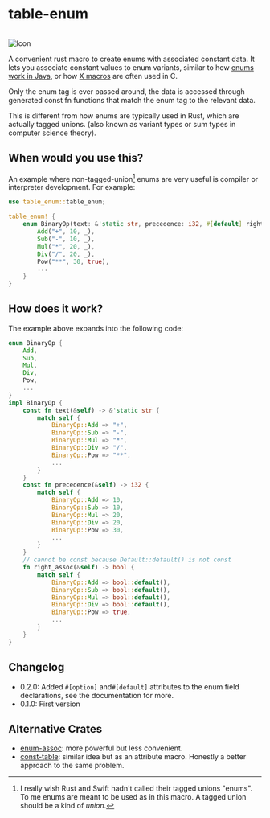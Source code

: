 # table-enum

<p>
  <a href="https://crates.io/crates/table_enum"><img alt="" src="https://img.shields.io/crates/d/table_enum?label=crates.io" /></a>
</p>

![Icon](https://raw.githubusercontent.com/sirwhinesalot/table-enum/main/table-enum-icon.svg)

A convenient rust macro to create enums with associated constant data.
It lets you associate constant values to enum variants, similar to how [enums work in Java](https://docs.oracle.com/javase/tutorial/java/javaOO/enum.html), 
or how [X macros](https://en.wikipedia.org/wiki/X_macro) are often used in C.

Only the enum tag is ever passed around, the data is accessed through generated const fn functions that match the enum
tag to the relevant data.

This is different from how enums are typically used in Rust, which are actually tagged unions.
(also known as variant types or sum types in computer science theory).

## When would you use this?

An example where non-tagged-union[^1] enums are very useful is compiler or interpreter development. For example:

```rust
use table_enum::table_enum;

table_enum! {
    enum BinaryOp(text: &'static str, precedence: i32, #[default] right_assoc: bool) {
        Add("+", 10, _),
        Sub("-", 10, _),
        Mul("*", 20, _),
        Div("/", 20, _),
        Pow("**", 30, true),
        ...
    }
}
```

[^1]: I really wish Rust and Swift hadn't called their tagged unions "enums". To me enums are meant to be used as in 
this macro. A tagged union should be a kind of *union*.

## How does it work?

The example above expands into the following code:

```rust
enum BinaryOp {
    Add,
    Sub,
    Mul,
    Div,
    Pow,
    ...
}
impl BinaryOp {
    const fn text(&self) -> &'static str {
        match self {
            BinaryOp::Add => "+",
            BinaryOp::Sub => "-",
            BinaryOp::Mul => "*",
            BinaryOp::Div => "/",
            BinaryOp::Pow => "**",
            ...
        }
    }
    const fn precedence(&self) -> i32 {
        match self {
            BinaryOp::Add => 10,
            BinaryOp::Sub => 10,
            BinaryOp::Mul => 20,
            BinaryOp::Div => 20,
            BinaryOp::Pow => 30,
            ...
        }
    }
    // cannot be const because Default::default() is not const
    fn right_assoc(&self) -> bool {
        match self {
            BinaryOp::Add => bool::default(),
            BinaryOp::Sub => bool::default(),
            BinaryOp::Mul => bool::default(),
            BinaryOp::Div => bool::default(),
            BinaryOp::Pow => true,
            ...
        }
    }
}
```

## Changelog

- 0.2.0: Added `#[option]` and`#[default]` attributes to the enum field declarations, see the documentation for more.
- 0.1.0: First version

## Alternative Crates

- [enum-assoc](https://crates.io/crates/enum-assoc): more powerful but less convenient.
- [const-table](https://crates.io/crates/const-table): similar idea but as an attribute macro. Honestly a better approach to the same problem.
